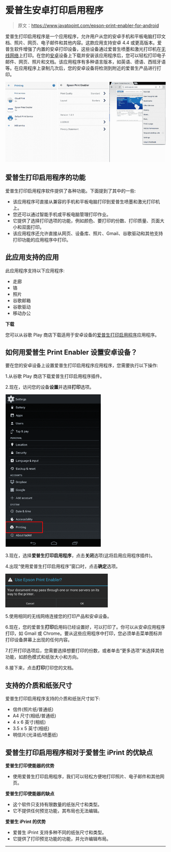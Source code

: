 # 爱普生安卓打印启用程序

> 原文：<https://www.javatpoint.com/epson-print-enabler-for-android>

爱普生打印启用程序是一个应用程序，允许用户从您的安卓手机和平板电脑打印文档、照片、网页、电子邮件和其他内容。这款应用支持安卓 4.4 或更高版本。爱普生软件增强了内置的安卓打印设备，这些设备通过爱普生喷墨和激光打印机在[无线网络](https://www.javatpoint.com/wifi-full-form)上打印。在您的[安卓](https://www.javatpoint.com/android-tutorial)设备上下载并安装该应用程序后，您可以轻松打印电子邮件、网页、照片和文档。该应用程序有多种语言版本，如英语、德语、西班牙语等。在应用程序上录制几次后，您的安卓设备将检测到附近的爱普生产品进行打印。

![Epson Print Enabler for Android](img/30b3f5fbb2c5abc58873d55ea795937c.png)

## 爱普生打印启用程序的功能

爱普生打印启用程序软件提供了各种功能。下面提到了其中的一些:

*   该应用程序可直接从兼容的手机和平板电脑打印到爱普生喷墨和激光打印机上。
*   您还可以通过智能手机或平板电脑管理打印作业。
*   它提供了选择打印选项的功能，例如颜色、要打印的份数、打印质量、页面大小和双面打印。
*   该应用程序还允许直接从网页、设备库、照片、Gmail、谷歌驱动和其他支持打印功能的应用程序中打印。

## 此应用支持的应用

此应用程序支持以下应用程序:

*   走廊
*   铬
*   照片
*   谷歌邮箱
*   谷歌驱动
*   移动办公

**下载**

您可以从谷歌 Play 商店下载适用于安卓设备的[爱普生打印启用程序](https://play.google.com/store/apps/details?id=com.epson.mobilephone.android.epsonprintserviceplugin&hl=en_IN)应用程序。

## 如何用爱普生 Print Enabler 设置安卓设备？

要在您的安卓设备上设置爱普生打印启用程序应用程序，您需要执行以下操作:

1.从谷歌 Play 商店下载爱普生打印启用程序插件。

2.现在，访问您的设备**设置**并选择**打印**选项。

![Epson Print Enabler for Android](img/39338b8a133ed4d02d34be7854484b70.png)

3.现在，选择**爱普生打印启用程序**，点击**关闭**选项(这将启用应用程序插件)。

4.出现“使用爱普生打印启用程序”窗口时，点击**确定**选项。

![Epson Print Enabler for Android](img/4f92a6ad13cf22d640f3df1aa49ee779.png)

5.使用相同的无线网络连接您的打印产品和安卓设备。

6.现在，您的爱普生**打印**启用码已经设置好，可以打印了。你可以从安卓应用程序打印，如 Gmail 或 Chrome。要从这些应用程序中打印，您必须单击菜单图标并打印设备屏幕上出现的任何内容。

7.打开打印选项后，您需要选择想要打印的份数，或者单击“更多选项”来选择其他功能，如颜色模式和纸张大小和方向。

8.接下来，点击**打印**打印您的文档。

## 支持的介质和纸张尺寸

爱普生打印启用程序支持的介质和纸张尺寸如下:

*   信件(照片纸/普通纸)
*   A4 尺寸(相纸/普通纸)
*   4 x 6 英寸(相纸)
*   3.5 x 5 英寸(相纸)
*   明信片(光泽纸/喷墨纸)

## 爱普生打印启用程序相对于爱普生 iPrint 的优缺点

**爱普生打印使能器的优势**

*   使用爱普生打印启用程序，我们可以轻松方便地打印照片、电子邮件和其他网页。

**爱普生打印使能器的缺点**

*   这个软件只支持有限数量的纸张尺寸和类型。
*   它不提供任何预览功能，其布局也无法编辑。

**爱普生 iPrint 的优势**

*   爱普生 iPrint 支持多种不同的纸张尺寸和类型。
*   它提供了打印预览功能的功能，并允许编辑布局。

* * *